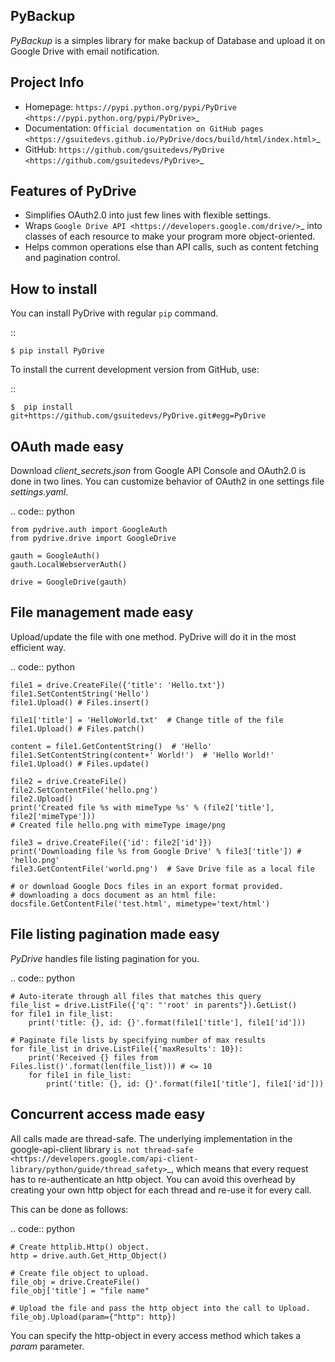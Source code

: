 PyBackup
-------

*PyBackup* is a simples library for make backup of Database and upload it on Google Drive with email notification.

Project Info
------------

- Homepage: `https://pypi.python.org/pypi/PyDrive <https://pypi.python.org/pypi/PyDrive>`_
- Documentation: `Official documentation on GitHub pages <https://gsuitedevs.github.io/PyDrive/docs/build/html/index.html>`_
- GitHub: `https://github.com/gsuitedevs/PyDrive <https://github.com/gsuitedevs/PyDrive>`_

Features of PyDrive
-------------------

-  Simplifies OAuth2.0 into just few lines with flexible settings.
-  Wraps `Google Drive API <https://developers.google.com/drive/>`_ into
   classes of each resource to make your program more object-oriented.
-  Helps common operations else than API calls, such as content fetching
   and pagination control.

How to install
--------------

You can install PyDrive with regular ``pip`` command.

::

    $ pip install PyDrive

To install the current development version from GitHub, use:

::

    $  pip install git+https://github.com/gsuitedevs/PyDrive.git#egg=PyDrive

OAuth made easy
---------------

Download *client\_secrets.json* from Google API Console and OAuth2.0 is
done in two lines. You can customize behavior of OAuth2 in one settings
file *settings.yaml*.

.. code:: python


    from pydrive.auth import GoogleAuth
    from pydrive.drive import GoogleDrive

    gauth = GoogleAuth()
    gauth.LocalWebserverAuth()

    drive = GoogleDrive(gauth)

File management made easy
-------------------------

Upload/update the file with one method. PyDrive will do it in the most
efficient way.

.. code:: python

    file1 = drive.CreateFile({'title': 'Hello.txt'})
    file1.SetContentString('Hello')
    file1.Upload() # Files.insert()

    file1['title'] = 'HelloWorld.txt'  # Change title of the file
    file1.Upload() # Files.patch()

    content = file1.GetContentString()  # 'Hello'
    file1.SetContentString(content+' World!')  # 'Hello World!'
    file1.Upload() # Files.update()

    file2 = drive.CreateFile()
    file2.SetContentFile('hello.png')
    file2.Upload()
    print('Created file %s with mimeType %s' % (file2['title'],
    file2['mimeType']))
    # Created file hello.png with mimeType image/png

    file3 = drive.CreateFile({'id': file2['id']})
    print('Downloading file %s from Google Drive' % file3['title']) # 'hello.png'
    file3.GetContentFile('world.png')  # Save Drive file as a local file

    # or download Google Docs files in an export format provided.
    # downloading a docs document as an html file:
    docsfile.GetContentFile('test.html', mimetype='text/html')

File listing pagination made easy
---------------------------------

*PyDrive* handles file listing pagination for you.

.. code:: python

    # Auto-iterate through all files that matches this query
    file_list = drive.ListFile({'q': "'root' in parents"}).GetList()
    for file1 in file_list:
        print('title: {}, id: {}'.format(file1['title'], file1['id']))

    # Paginate file lists by specifying number of max results
    for file_list in drive.ListFile({'maxResults': 10}):
        print('Received {} files from Files.list()'.format(len(file_list))) # <= 10
        for file1 in file_list:
            print('title: {}, id: {}'.format(file1['title'], file1['id']))

Concurrent access made easy
---------------------------

All calls made are thread-safe. The underlying implementation in the
google-api-client library
`is not thread-safe <https://developers.google.com/api-client-library/python/guide/thread_safety>`_,
which means that every request has to re-authenticate an http object. You
can avoid this overhead by
creating your own http object for each thread and re-use it for every call.

This can be done as follows:

.. code:: python

    # Create httplib.Http() object.
    http = drive.auth.Get_Http_Object()

    # Create file object to upload.
    file_obj = drive.CreateFile()
    file_obj['title'] = "file name"

    # Upload the file and pass the http object into the call to Upload.
    file_obj.Upload(param={"http": http})

You can specify the http-object in every access method which takes a *param*
parameter.
